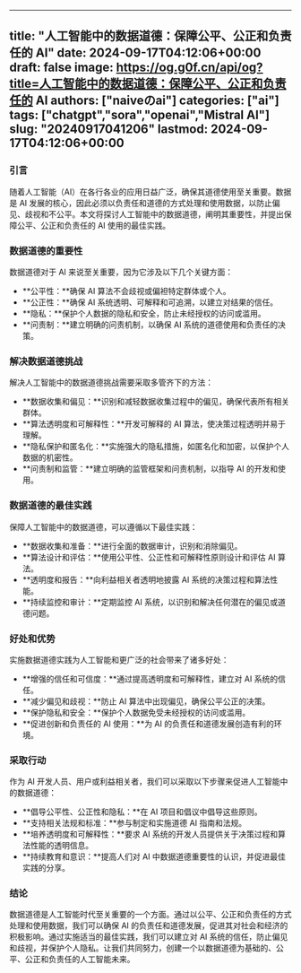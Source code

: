 
---
title: "人工智能中的数据道德：保障公平、公正和负责任的 AI"
date: 2024-09-17T04:12:06+00:00
draft: false
image: https://og.g0f.cn/api/og?title=人工智能中的数据道德：保障公平、公正和负责任的 AI
authors: ["naiveのai"]
categories: ["ai"]
tags: ["chatgpt","sora","openai","Mistral AI"]
slug: "20240917041206"
lastmod: 2024-09-17T04:12:06+00:00
---
### 引言

随着人工智能（AI）在各行各业的应用日益广泛，确保其道德使用至关重要。数据是 AI 发展的核心，因此必须以负责任和道德的方式处理和使用数据，以防止偏见、歧视和不公平。本文将探讨人工智能中的数据道德，阐明其重要性，并提出保障公平、公正和负责任的 AI 使用的最佳实践。

### 数据道德的重要性

数据道德对于 AI 来说至关重要，因为它涉及以下几个关键方面：

- **公平性：**确保 AI 算法不会歧视或偏袒特定群体或个人。
- **公正性：**确保 AI 系统透明、可解释和可追溯，以建立对结果的信任。
- **隐私：**保护个人数据的隐私和安全，防止未经授权的访问或滥用。
- **问责制：**建立明确的问责机制，以确保 AI 系统的道德使用和负责任的决策。

### 解决数据道德挑战

解决人工智能中的数据道德挑战需要采取多管齐下的方法：

- **数据收集和偏见：**识别和减轻数据收集过程中的偏见，确保代表所有相关群体。
- **算法透明度和可解释性：**开发可解释的 AI 算法，使决策过程透明并易于理解。
- **隐私保护和匿名化：**实施强大的隐私措施，如匿名化和加密，以保护个人数据的机密性。
- **问责制和监管：**建立明确的监管框架和问责机制，以指导 AI 的开发和使用。

### 数据道德的最佳实践

保障人工智能中的数据道德，可以遵循以下最佳实践：

- **数据收集和准备：**进行全面的数据审计，识别和消除偏见。
- **算法设计和评估：**使用公平性、公正性和可解释性原则设计和评估 AI 算法。
- **透明度和报告：**向利益相关者透明地披露 AI 系统的决策过程和算法性能。
- **持续监控和审计：**定期监控 AI 系统，以识别和解决任何潜在的偏见或道德问题。

### 好处和优势

实施数据道德实践为人工智能和更广泛的社会带来了诸多好处：

- **增强的信任和可信度：**通过提高透明度和可解释性，建立对 AI 系统的信任。
- **减少偏见和歧视：**防止 AI 算法中出现偏见，确保公平公正的决策。
- **保护隐私和安全：**保护个人数据免受未经授权的访问或滥用。
- **促进创新和负责任的 AI 使用：**为 AI 的负责任和道德发展创造有利的环境。

### 采取行动

作为 AI 开发人员、用户或利益相关者，我们可以采取以下步骤来促进人工智能中的数据道德：

- **倡导公平性、公正性和隐私：**在 AI 项目和倡议中倡导这些原则。
- **支持相关法规和标准：**参与制定和实施道德 AI 指南和法规。
- **培养透明度和可解释性：**要求 AI 系统的开发人员提供关于决策过程和算法性能的透明信息。
- **持续教育和意识：**提高人们对 AI 中数据道德重要性的认识，并促进最佳实践的分享。

### 结论

数据道德是人工智能时代至关重要的一个方面。通过以公平、公正和负责任的方式处理和使用数据，我们可以确保 AI 的负责任和道德发展，促进其对社会和经济的积极影响。通过实施适当的最佳实践，我们可以建立对 AI 系统的信任，防止偏见和歧视，并保护个人隐私。让我们共同努力，创建一个以数据道德为基础的、公平、公正和负责任的人工智能未来。
